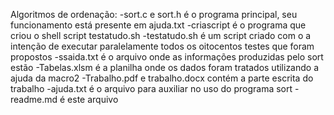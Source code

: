 Algoritmos de ordenação:
-sort.c e sort.h é o programa principal, seu funcionamento está presente em ajuda.txt
-criascript é o programa que criou o shell script testatudo.sh
-testatudo.sh é um script criado com o a intenção de executar paralelamente todos os oitocentos testes que foram propostos
-ssaida.txt é o arquivo onde as informações produzidas pelo sort estão
-Tabelas.xlsm é a planilha onde os dados foram tratados utilizando a ajuda da macro2
-Trabalho.pdf e trabalho.docx contém a parte escrita do trabalho
-ajuda.txt é o arquivo para auxiliar no uso do programa sort
-readme.md é este arquivo
